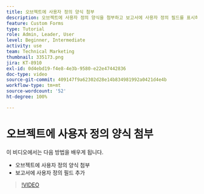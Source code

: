 ```yaml
---
title: 오브젝트에 사용자 정의 양식 첨부
description: 오브젝트에 사용자 정의 양식을 첨부하고 보고서에 사용자 정의 필드를 표시하는 방법을 알아봅니다.
feature: Custom Forms
type: Tutorial
role: Admin, Leader, User
level: Beginner, Intermediate
activity: use
team: Technical Marketing
thumbnail: 335173.png
jira: KT-8910
exl-id: 0d4ebd19-f4e8-4e3b-9580-e22e47442836
doc-type: video
source-git-commit: 409147f9a62302d28e14b834981992a0421d4e4b
workflow-type: tm+mt
source-wordcount: '52'
ht-degree: 100%

---
```


# 오브젝트에 사용자 정의 양식 첨부

이 비디오에서는 다음 방법을 배우게 됩니다.

* 오브젝트에 사용자 정의 양식 첨부
* 보고서에 사용자 정의 필드 추가

>[!VIDEO](https://video.tv.adobe.com/v/335173/?quality=12&learn=on)
